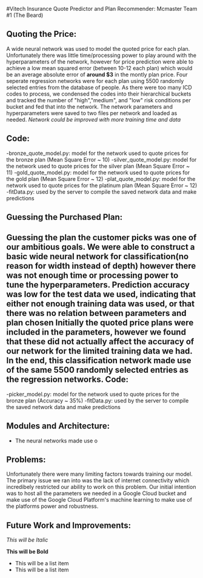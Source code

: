 #Vitech Insurance Quote Predictor and Plan Recommender: Mcmaster Team #1 (The Beard)



Quoting the Price:
--------------
A wide neural network was used to model the quoted price for each plan. Unfortunately there was little time/processing power to play around with the hyperparameters of the network, however for price prediction were able to achieve a low mean squared error (between 10-12 each plan) which would be an average absolute error of **around $3** in the montly plan price. Four seperate regression networks were for each plan using 5500 randomly selected entries from the database of people. As there were too many ICD codes to process, we condensed the codes into their hierarchical buckets and tracked the number of "high","medium", and "low" risk conditions per bucket and fed that into the network. The network parameters and hyperparameters were saved to two files per network and loaded as needed. *Network could be improved with more training time and data*

Code:
------
-bronze_quote_model.py: model for the network used to quote prices for the bronze plan (Mean Square Error ~ 10)
-silver_quote_model.py: model for the network used to quote prices for the silver plan (Mean Square Error ~ 11)
-gold_quote_model.py: model for the network used to quote prices for the gold plan (Mean Square Error ~ 12)
-plat_quote_model.py: model for the network used to quote prices for the platinum plan (Mean Square Error ~ 12)
-fitData.py: used by the server to compile the saved network data and make predictions

Guessing the Purchased Plan:
--------------
Guessing the plan the customer picks was one of our ambitious goals. We were able to construct a basic wide neural network for classification(no reason for width instead of depth) however there was not enough time or processing power to tune the hyperparameters. Prediction accuracy was low for the test data we used, indicating that either **not enough training data was used, or that there was no relation between parameters and plan chosen**
 Initially the quoted price plans were included in the parameters, however we found that these did not actually affect the accuracy of our network for the limited training data we had. In the end, this classification network made use of the same 5500 randomly selected entries as the regression networks. 
Code:
-----
-picker_model.py: model for the network used to quote prices for the bronze plan (Accuracy ~ 35%)
-fitData.py: used by the server to compile the saved network data and make predictions

Modules and Architecture:
--------------
- The neural networks made use o

Problems:
--------------
Unfortunately there were many limiting factors towards training our model. The primary issue we ran into was the lack of internet connectivity which incredibely restricted our ability to work on this problem. Our initial intention was to host all the parameters we needed in a Google Cloud bucket and make use of the Google Cloud Platform's machine learning to make use of the platforms power and robustness. 

Future Work and Improvements:
--------------









*This will be Italic*

**This will be Bold**

- This will be a list item
- This will be a list item
